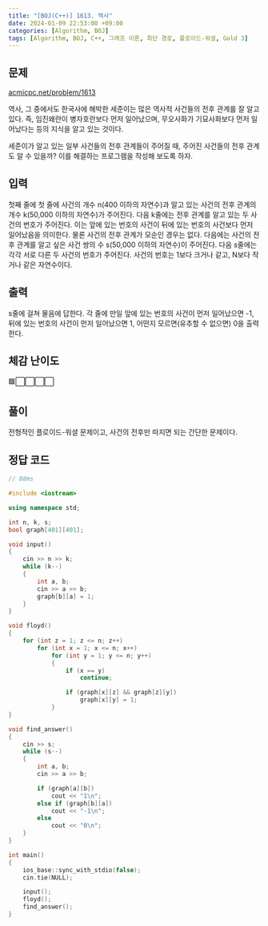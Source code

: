 ```yaml
---
title: "[BOJ(C++)] 1613. 역사"
date: 2024-01-09 22:53:00 +09:00
categories: [Algorithm, BOJ]
tags: [Algorithm, BOJ, C++, 그래프 이론, 최단 경로, 플로이드-워셜, Gold 3]
---
```

## **문제**
[acmicpc.net/problem/1613](https://www.acmicpc.net/problem/1613)
<br>

역사, 그 중에서도 한국사에 해박한 세준이는 많은 역사적 사건들의 전후 관계를 잘 알고 있다. 즉, 임진왜란이 병자호란보다 먼저 일어났으며, 무오사화가 기묘사화보다 먼저 일어났다는 등의 지식을 알고 있는 것이다.

세준이가 알고 있는 일부 사건들의 전후 관계들이 주어질 때, 주어진 사건들의 전후 관계도 알 수 있을까? 이를 해결하는 프로그램을 작성해 보도록 하자.
<br>

## **입력**
첫째 줄에 첫 줄에 사건의 개수 n(400 이하의 자연수)과 알고 있는 사건의 전후 관계의 개수 k(50,000 이하의 자연수)가 주어진다. 다음 k줄에는 전후 관계를 알고 있는 두 사건의 번호가 주어진다. 이는 앞에 있는 번호의 사건이 뒤에 있는 번호의 사건보다 먼저 일어났음을 의미한다. 물론 사건의 전후 관계가 모순인 경우는 없다. 다음에는 사건의 전후 관계를 알고 싶은 사건 쌍의 수 s(50,000 이하의 자연수)이 주어진다. 다음 s줄에는 각각 서로 다른 두 사건의 번호가 주어진다. 사건의 번호는 1보다 크거나 같고, N보다 작거나 같은 자연수이다.
<br>

## **출력**
s줄에 걸쳐 물음에 답한다. 각 줄에 만일 앞에 있는 번호의 사건이 먼저 일어났으면 -1, 뒤에 있는 번호의 사건이 먼저 일어났으면 1, 어떤지 모르면(유추할 수 없으면) 0을 출력한다.
<br>

## **체감 난이도**
🟩⬜⬜⬜⬜
<br>

## **풀이**
전형적인 플로이드-워셜 문제이고, 사건의 전후만 따지면 되는 간단한 문제이다.
<br>

## **정답 코드**
```c++
// 88ms

#include <iostream>

using namespace std;

int n, k, s;
bool graph[401][401];

void input()
{
    cin >> n >> k;
    while (k--)
    {
        int a, b;
        cin >> a >> b;
        graph[b][a] = 1;
    }
}

void floyd()
{
    for (int z = 1; z <= n; z++)
        for (int x = 1; x <= n; x++)
            for (int y = 1; y <= n; y++)
            {
                if (x == y)
                    continue;

                if (graph[x][z] && graph[z][y])
                    graph[x][y] = 1;
            }
}

void find_answer()
{
    cin >> s;
    while (s--)
    {
        int a, b;
        cin >> a >> b;

        if (graph[a][b])
            cout << "1\n";
        else if (graph[b][a])
            cout << "-1\n";
        else
            cout << "0\n";
    }
}

int main()
{
    ios_base::sync_with_stdio(false);
    cin.tie(NULL);

    input();
    floyd();
    find_answer();
}
```
